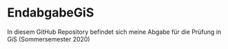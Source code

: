 # EndabgabeGiS
In diesem GitHub Repository befindet sich meine Abgabe für die Prüfung in GiS (Sommersemester 2020)
